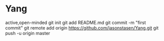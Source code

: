 # Yang
active,open-minded
git init
git add README.md
git commit -m "first commit"
git remote add origin https://github.com/jasonstasen/Yang.git
git push -u origin master
